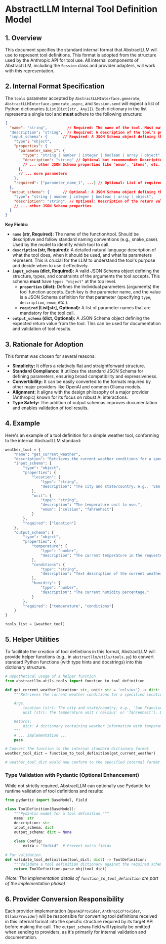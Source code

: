 # AbstractLLM Internal Tool Definition Model

## 1. Overview

This document specifies the standard internal format that AbstractLLM will use to represent tool definitions. This format is adopted from the structure used by the Anthropic API for tool use. All internal components of AbstractLLM, including the `Session` class and provider adapters, will work with this representation.

## 2. Internal Format Specification

The `tools` parameter accepted by `AbstractLLMInterface.generate`, `AbstractLLMInterface.generate_async`, and `Session.send` will expect a list of Python dictionaries (`List[Dict[str, Any]]`). Each dictionary in the list represents a single tool and **must** adhere to the following structure:

```json
{
  "name": "string",         // Required: The name of the tool. Must match [a-zA-Z0-9_]+.
  "description": "string",  // Required: A description of the tool's purpose and function.
  "input_schema": {       // Required: A JSON Schema object defining the tool's input parameters.
    "type": "object",
    "properties": {
      "parameter_name_1": {
        "type": "string | number | integer | boolean | array | object",
        "description": "string" // Optional but recommended: Description of the parameter.
        // ... other JSON Schema properties like 'enum', 'items', etc. are allowed.
      },
      // ... more parameters
    },
    "required": ["parameter_name_1", ...] // Optional: List of required parameter names.
  },
  "output_schema": {      // Optional: A JSON Schema object defining the tool's return value.
    "type": "string | number | integer | boolean | array | object",
    "description": "string", // Optional: Description of the return value.
    // ... other JSON Schema properties
  }
}
```

**Key Fields:**

-   **`name` (str, Required):** The name of the function/tool. Should be descriptive and follow standard naming conventions (e.g., snake_case). Used by the model to identify which tool to call.
-   **`description` (str, Required):** A detailed natural language description of what the tool does, when it should be used, and what its parameters represent. This is crucial for the LLM to understand the tool's purpose and decide when to use it effectively.
-   **`input_schema` (dict, Required):** A valid JSON Schema object defining the structure, types, and constraints of the arguments the tool accepts. This schema **must** have `type: "object"` at the top level.
    -   **`properties` (dict):** Defines the individual parameters (arguments) the tool function accepts. Each key is the parameter name, and the value is a JSON Schema definition for that parameter (specifying `type`, `description`, `enum`, etc.).
    -   **`required` (List[str], Optional):** A list of parameter names that are mandatory for the tool call.
-   **`output_schema` (dict, Optional):** A JSON Schema object defining the expected return value from the tool. This can be used for documentation and validation of tool results.

## 3. Rationale for Adoption

This format was chosen for several reasons:

-   **Simplicity:** It offers a relatively flat and straightforward structure.
-   **Standard Compliance:** It utilizes the standard JSON Schema for defining parameters, ensuring broad compatibility and expressiveness.
-   **Convertibility:** It can be easily converted to the formats required by other major providers like OpenAI and common Ollama models.
-   **Alignment:** It aligns with the design philosophy of a major provider (Anthropic) known for its focus on robust AI interactions.
-   **Type Safety:** The addition of output schemas improves documentation and enables validation of tool results.

## 4. Example

Here's an example of a tool definition for a simple weather tool, conforming to the internal AbstractLLM standard:

```python
weather_tool = {
    "name": "get_current_weather",
    "description": "Retrieves the current weather conditions for a specified location.",
    "input_schema": {
        "type": "object",
        "properties": {
            "location": {
                "type": "string",
                "description": "The city and state/country, e.g., 'San Francisco, CA' or 'London, UK'."
            },
            "unit": {
                "type": "string",
                "description": "The temperature unit to use.",
                "enum": ["celsius", "fahrenheit"]
            }
        },
        "required": ["location"]
    },
    "output_schema": {
        "type": "object",
        "properties": {
            "temperature": {
                "type": "number",
                "description": "The current temperature in the requested unit."
            },
            "conditions": {
                "type": "string",
                "description": "Text description of the current weather conditions."
            },
            "humidity": {
                "type": "number",
                "description": "The current humidity percentage."
            }
        },
        "required": ["temperature", "conditions"]
    }
}

tools_list = [weather_tool]
```

## 5. Helper Utilities

To facilitate the creation of tool definitions in this format, AbstractLLM will provide helper functions (e.g., in `abstractllm/utils/tools.py`) to convert standard Python functions (with type hints and docstrings) into this dictionary structure.

```python
# Hypothetical usage of a helper function
from abstractllm.utils.tools import function_to_tool_definition

def get_current_weather(location: str, unit: str = 'celsius') -> dict:
    """Retrieves the current weather conditions for a specified location.

    Args:
        location (str): The city and state/country, e.g., 'San Francisco, CA'.
        unit (str): The temperature unit ('celsius' or 'fahrenheit'). Defaults to 'celsius'.

    Returns:
        dict: A dictionary containing weather information with temperature and conditions.
    """
    # ... implementation ...
    pass

# Convert the function to the internal standard dictionary format
weather_tool_dict = function_to_tool_definition(get_current_weather)

# weather_tool_dict would now conform to the specified internal format.
```

### Type Validation with Pydantic (Optional Enhancement)

While not strictly required, AbstractLLM can optionally use Pydantic for runtime validation of tool definitions and results:

```python
from pydantic import BaseModel, Field

class ToolDefinition(BaseModel):
    """Pydantic model for a tool definition."""
    name: str
    description: str
    input_schema: dict
    output_schema: dict = None
    
    class Config:
        extra = "forbid"  # Prevent extra fields
        
# For validation
def validate_tool_definition(tool_dict: dict) -> ToolDefinition:
    """Validate a tool definition dictionary against the required schema."""
    return ToolDefinition.parse_obj(tool_dict)
```

*(Note: The implementation details of `function_to_tool_definition` are part of the implementation phase)*

## 6. Provider Conversion Responsibility

Each provider implementation (`OpenAIProvider`, `AnthropicProvider`, `OllamaProvider`) will be responsible for converting tool definitions received in this internal format into the specific structure required by its target API before making the call. The `output_schema` field will typically be omitted when sending to providers, as it's primarily for internal validation and documentation. 